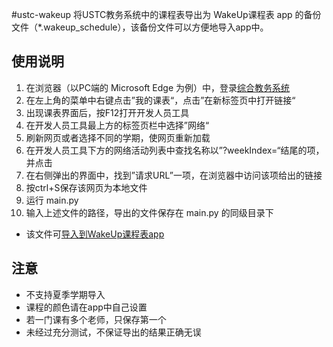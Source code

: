 #ustc-wakeup
将USTC教务系统中的课程表导出为 WakeUp课程表 app
的备份文件（*.wakeup_schedule），该备份文件可以方便地导入app中。

## 使用说明
1. 在浏览器（以PC端的 Microsoft Edge 为例）中，登录[综合教务系统](https://jw.ustc.edu.cn)
2. 在左上角的菜单中右键点击”我的课表“，点击”在新标签页中打开链接“
3. 出现课表界面后，按F12打开开发人员工具
4. 在开发人员工具最上方的标签页栏中选择”网络“
5. 刷新网页或者选择不同的学期，使网页重新加载
6. 在开发人员工具下方的网络活动列表中查找名称以”?weekIndex=“结尾的项，并点击
7. 在右侧弹出的界面中，找到”请求URL”一项，在浏览器中访问该项给出的链接
8. 按ctrl+S保存该网页为本地文件
9. 运行 main.py
10. 输入上述文件的路径，导出的文件保存在 main.py 的同级目录下
- 该文件可[导入到WakeUp课程表app](https://support.qq.com/products/97617/faqs/59884?)

## 注意
- 不支持夏季学期导入
- 课程的颜色请在app中自己设置
- 若一门课有多个老师，只保存第一个
- 未经过充分测试，不保证导出的结果正确无误
